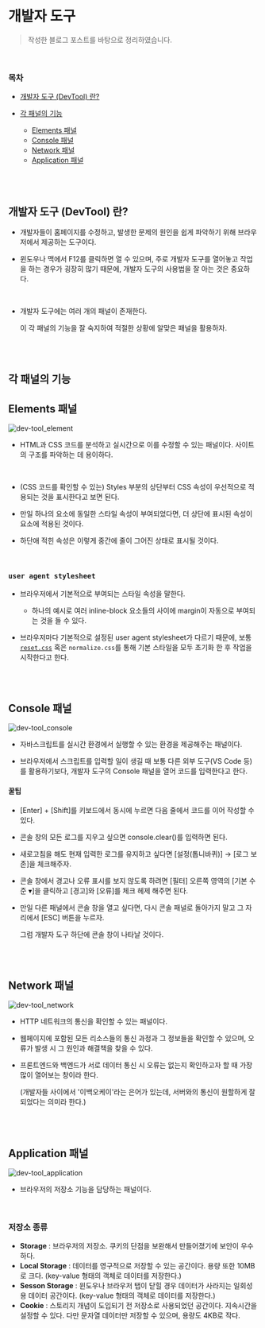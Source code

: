 # 개발자 도구

> 작성한 블로그 포스트를 바탕으로 정리하였습니다.

<br/>

### 목차

- <a href="https://github.com/SangYoonLee1231/TIL/blob/main/Etc/DevTools.md#%EA%B0%9C%EB%B0%9C%EC%9E%90-%EB%8F%84%EA%B5%AC-devtool-%EB%9E%80">개발자 도구 (DevTool) 란?</a>
- <a href="https://github.com/SangYoonLee1231/TIL/blob/main/Etc/DevTools.md#%EA%B0%81-%ED%8C%A8%EB%84%90%EC%9D%98-%EA%B8%B0%EB%8A%A5">각 패널의 기능</a>

  - <a href="https://github.com/SangYoonLee1231/TIL/blob/main/Etc/DevTools.md#elements-%ED%8C%A8%EB%84%90">Elements 패널</a>
  - <a href="https://github.com/SangYoonLee1231/TIL/blob/main/Etc/DevTools.md#console-%ED%8C%A8%EB%84%90">Console 패널</a>
  - <a href="https://github.com/SangYoonLee1231/TIL/blob/main/Etc/DevTools.md#network-%ED%8C%A8%EB%84%90">Network 패널</a>
  - <a href="https://github.com/SangYoonLee1231/TIL/blob/main/Etc/DevTools.md#application-%ED%8C%A8%EB%84%90">Application 패널</a>

<br/><br/>

## 개발자 도구 (DevTool) 란?

- 개발자들이 홈페이지를 수정하고, 발생한 문제의 원인을 쉽게 파악하기 위해 브라우저에서 제공하는 도구이다.

- 윈도우나 맥에서 F12를 클릭하면 열 수 있으며, 주로 개발자 도구를 열어놓고 작업을 하는 경우가 굉장히 많기 때문에, 개발자 도구의 사용법을 잘 아는 것은 중요하다.

<br/>

- 개발자 도구에는 여러 개의 패널이 존재한다.

  이 각 패널의 기능을 잘 숙지하여 적절한 상황에 알맞은 패널을 활용하자.

<br/><br/>

## 각 패널의 기능

## Elements 패널

<img alt="dev-tool_element" src="img/dev-tool_element.png">

- HTML과 CSS 코드를 분석하고 실시간으로 이를 수정할 수 있는 패널이다. 사이트의 구조를 파악하는 데 용이하다.

 <br/>

- (CSS 코드를 확인할 수 있는) Styles 부분의 상단부터 CSS 속성이 우선적으로 적용되는 것을 표시한다고 보면 된다.

- 만일 하나의 요소에 동일한 스타일 속성이 부여되었다면, 더 상단에 표시된 속성이 요소에 적용된 것이다.

- 하단애 적힌 속성은 이렇게 중간에 줄이 그어진 상태로 표시될 것이다.

<br/>

### <code>user agent stylesheet</code>

- 브라우저에서 기본적으로 부여되는 스타일 속성을 말한다.

  - 하나의 예시로 여러 inline-block 요소들의 사이에 margin이 자동으로 부여되는 것을 들 수 있다.

- 브라우저마다 기본적으로 설정된 user agent stylesheet가 다르기 때문에, 보통 <a href="https://github.com/SangYoonLee1231/TIL/blob/main/HTML%20%26%20CSS/css_piece_info.md#reset-css"><code>reset.css</code></a> 혹은 <code>normalize.css</code>를 통해 기본 스타일을 모두 초기화 한 후 작업을 시작한다고 한다.

<br/><br/>

## Console 패널

<img alt="dev-tool_console" src="img/dev-tool_console.png">

- 자바스크립트를 실시간 환경에서 실행할 수 있는 환경을 제공해주는 패널이다.

- 브라우저에서 스크립트를 입력할 일이 생길 때 보통 다른 외부 도구(VS Code 등)를 활용하기보다, 개발자 도구의 Console 패널을 열어 코드를 입력한다고 한다.

#### 꿀팁

- [Enter] + [Shift]를 키보드에서 동시에 누르면 다음 줄에서 코드를 이어 작성할 수 있다.

- 콘솔 창의 모든 로그를 지우고 싶으면 console.clear()를 입력하면 된다.

- 새로고침을 해도 현재 입력한 로그를 유지하고 싶다면 [설정(톱니바퀴)] → [로그 보존]을 체크해주자.

- 콘솔 창에서 경고나 오류 표시를 보지 않도록 하려면 [필터] 오른쪽 영역의 [기본 수준 ▾]을 클릭하고 [경고]와 [오류]를 체크 헤제 해주면 된다.

- 만일 다른 패널에서 콘솔 창을 열고 싶다면, 다시 콘솔 패널로 돌아가지 말고 그 자리에서 [ESC] 버튼을 누르자.

  그럼 개발자 도구 하단에 콘솔 창이 나타날 것이다.

<br/><br/>

## Network 패널

<img alt="dev-tool_network" src="img/dev-tool_network.png">

- HTTP 네트워크의 통신을 확인할 수 있는 패널이다.

- 웹페이지에 포함된 모든 리소스들의 통신 과정과 그 정보들을 확인할 수 있으며, 오류가 발생 시 그 원인과 해결책을 찾을 수 있다.

- 프론트엔드와 백엔드가 서로 데이터 통신 시 오류는 없는지 확인하고자 할 때 가장 많이 열어보는 창이라 한다.

  (개발자들 사이에서 '이백오케이'라는 은어가 있는데, 서버와의 통신이 원할하게 잘 되었다는 의미라 한다.)

<br/><br/>

## Application 패널

<img alt="dev-tool_application" src="img/dev-tool_application.png">

- 브라우저의 저장소 기능을 담당하는 패널이다.

<br/>

### 저장소 종류

- <strong>Storage</strong> : 브라우저의 저장소. 쿠키의 단점을 보완해서 만들어졌기에 보안이 우수하다.
- <strong>Local Storage</strong> : 데이터를 영구적으로 저장할 수 있는 공간이다. 용량 또한 10MB로 크다. (key-value 형태의 객체로 데이터를 저장한다.)
- <strong>Sesson Storage</strong> : 윈도우나 브라우저 탭이 닫힐 경우 데이터가 사라지는 일회성용 데이터 공간이다.
  (key-value 형태의 객체로 데이터를 저장한다.)
- <strong>Cookie</strong> : 스토리지 개념이 도입되기 전 저장소로 사용되었던 공간이다. 지속시간을 설정할 수 있다. 다만 문자열 데이터만 저장할 수 있으며, 용량도 4KB로 작다.
